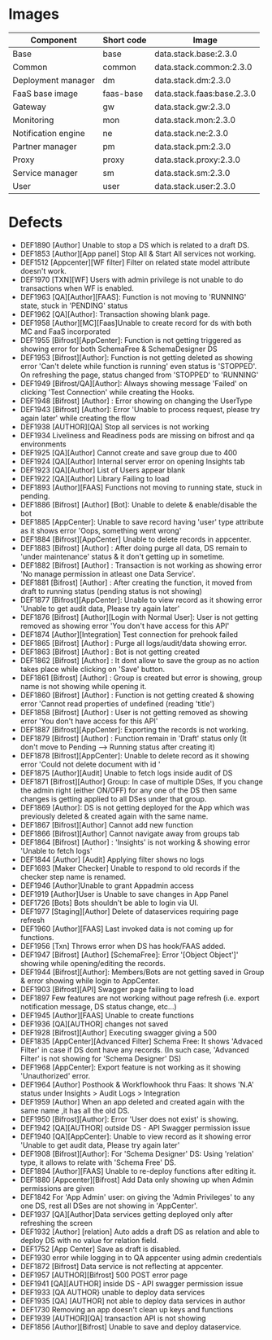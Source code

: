# Images

| Component | Short code | Image |
|--|--|--|
| Base | base | data.stack.base:2.3.0 |
| Common | common | data.stack.common:2.3.0 |
| Deployment manager | dm | data.stack.dm:2.3.0 |
| FaaS base image | faas-base | data.stack.faas:base.2.3.0 |
| Gateway | gw | data.stack.gw:2.3.0 |
| Monitoring | mon | data.stack.mon:2.3.0 |
| Notification engine | ne | data.stack.ne:2.3.0 |
| Partner manager | pm | data.stack.pm:2.3.0 |
| Proxy | proxy | data.stack.proxy:2.3.0 |
| Service manager | sm | data.stack.sm:2.3.0 |
| User | user | data.stack.user:2.3.0 |

# Defects

* DEF1890 \[Author\] Unable to stop a DS which is related to a draft DS.
* DEF1853 \[Author\]\[App panel\] Stop All & Start All services not working.
* DEF1512 \[Appcenter\]\[WF filter\] Filter on related state model attribute doesn't work.
* DEF1970 \[TXN\]\[WF\] Users with admin privilege is not unable to do transactions when WF is enabled.
* DEF1963  \[QA\]\[Author\]\[FAAS\]: Function is not moving to 'RUNNING' state, stuck in 'PENDING' status
* DEF1962 \[QA\]\[Author\]: Transaction showing blank page.
* DEF1958 \[Author\]\[MC\]\[Faas\]Unable to create record for ds with both MC and FaaS incorporated
* DEF1955 \[Bifrost\]\[AppCenter\]: Function is not getting triggered as showing error for both SchemaFree & SchemaDesigner DS 
* DEF1953 \[Bifrost\]\[Author\]: Function is not getting deleted as showing error 'Can't delete while function is running' even status is 'STOPPED'. On refreshing the page, status changed from 'STOPPED' to 'RUNNING'
* DEF1949 \[Bifrost/QA\]\[Author\]: Always showing message 'Failed' on clicking 'Test Connection' while creating the Hooks.
* DEF1948 \[Bifrost\] \[Author\] : Error showing on changing the UserType
* DEF1943 \[Bifrost\] \[Author\]: Error 'Unable to process request, please try again later' while creating the flow
* DEF1938 \[AUTHOR\]\[QA\] Stop all services is not working
* DEF1934 Liveliness and Readiness pods are missing on bifrost and qa environments
* DEF1925 \[QA\]\[Author\] Cannot create and save group due to 400
* DEF1924 \[QA\]\[Author\] Internal server error on opening Insights tab
* DEF1923 \[QA\]\[Author\] List of Users appear blank
* DEF1922 \[QA\]\[Author\] Library Failing to load
* DEF1893 \[Author\]\[FAAS\] Functions not moving to running state, stuck in pending.
* DEF1886 \[Bifrost\] \[Author\] \[Bot\]: Unable to delete & enable/disable the bot
* DEF1885 \[AppCenter\]: Unable to save record having 'user' type attribute as it shows error 'Oops, something went wrong'
* DEF1884 \[Bifrost\]\[AppCenter\] Unable to delete records in appcenter.
* DEF1883 \[Bifrost\] \[Author\] : After doing purge all data, DS remain to 'under maintenance' status & it don't getting up in sometime.
* DEF1882 \[Bifrost\] \[Author\] : Transaction is not working as showing error 'No manage permission in atleast one Data Service'.
* DEF1881 \[Bifrost\] \[Author\] : After creating the function, it moved from draft to running status (pending status is not showing)
* DEF1877 \[Bifrost\]\[AppCenter\]: Unable to view record as it showing error 'Unable to get audit data, Please try again later' 
* DEF1876 \[Bifrost\] \[Author\]\[Login with Normal User\]: User is not getting removed as showing error 'You don't have access for this API'
* DEF1874 \[Author\]\[Integration\] Test connection for prehook failed
* DEF1865  \[Bifrost\] \[Author\] : Purge all logs/audit/data showing error.
* DEF1863  \[Bifrost\] \[Author\] : Bot is not getting created
* DEF1862 \[Bifrost\] \[Author\] : It dont allow to save the group as no action takes place while clicking on 'Save' button. 
* DEF1861  \[Bifrost\] \[Author\] : Group is created but error is showing, group name is not showing while opening it. 
* DEF1860 \[Bifrost\] \[Author\] : Function is not getting created & showing error 'Cannot read properties of undefined (reading 'title') 
* DEF1858 \[Bifrost\] \[Author\] : User is not getting removed as showing error 'You don't have access for this API'
* DEF1887 \[Bifrost\]\[AppCenter\]: Exporting the records is not working.
* DEF1879 \[Bifrost\] \[Author\] : Function remain in 'Draft' status only (It don't move to Pending --> Running status after creating it)
* DEF1878 \[Bifrost\]\[AppCenter\]: Unable to delete record as it showing error 'Could not delete document with id <ID>' 
* DEF1875 \[Author\]\[Audit\] Unable to fetch logs inside audit of DS
* DEF1871 \[Bifrost\]\[Author\] Group: In case of multiple DSes, If you change the admin right (either ON/OFF) for any one of the DS then same changes is getting applied to all DSes under that group.
* DEF1869 \[Author\]: DS is not getting deployed for the App which was previously deleted & created again with the same name.
* DEF1867 \[Bifrost\]\[Author\] Cannot add new function
* DEF1866 \[Bifrost\]\[Author\] Cannot navigate away from groups tab
* DEF1864 \[Bifrost\] \[Author\] : 'Insights' is not working & showing error 'Unable to fetch logs'
* DEF1844 \[Author\] \[Audit\] Applying filter shows no logs
* DEF1693 \[Maker Checker\] Unable to respond to old records if the checker step name is renamed.
* DEF1946 \[Author\]Unable to grant Appadmin access
* DEF1919 \[Author\]User is Unable to save changes in App Panel 
* DEF1726 \[Bots\] Bots shouldn't be able to login via UI.
* DEF1977 \[Staging\]\[Author\] Delete of dataservices requiring page refresh
* DEF1960 \[Author\]\[FAAS\] Last invoked data is not coming up for functions.
* DEF1956 \[Txn\] Throws error when DS has hook/FAAS added.
* DEF1947 \[Bifrost\] \[Author\] \[SchemaFree\]: Error '\[Object Object'\]' showing while opening/editing  the records.
* DEF1944 \[Bifrost\]\[Author\]: Members/Bots are not getting saved in Group & error showing while login to AppCenter.
* DEF1903 \[Bifrost\]\[API\] Swagger page failing to load
* DEF1897 Few features are not working without page refresh (i.e. export notification message, DS status change, etc...)
* DEF1945 \[Author\]\[FAAS\] Unable to create functions
* DEF1936 \[QA\]\[AUTHOR\] changes not saved
* DEF1928 \[Bifrost\]\[Author\] Executing swagger giving a 500
* DEF1835 \[AppCenter\]\[Advanced Filter\] Schema Free: It shows 'Advaced Filter' in case if DS dont have any records. (In such case, 'Advanced Filter' is not showing for 'Schema Designer' DS)
* DEF1968 \[AppCenter\]: Export feature is not working as it showing 'Unauthorized' error.
* DEF1964 \[Author\] Posthook & Workflowhook thru Faas: It shows 'N.A' status under Insights > Audit Logs > Integration
* DEF1959 \[Author\] When an app deleted and created again with the same name ,it has all the old DS.
* DEF1950 \[Bifrost\]\[Author\]: Error 'User does not exist' is showing.
* DEF1942 \[QA\]\[AUTHOR\] outside  DS - API Swagger permission issue
* DEF1940 \[QA\]\[AppCenter\]: Unable to view record as it showing error 'Unable to get audit data, Please try again later' 
* DEF1908 \[Bifrost\]\[Author\]: For 'Schema Designer' DS: Using 'relation' type, it allows to relate with 'Schema Free' DS.
* DEF1894 \[Author\]\[FAAS\] Unable to re-deploy functions after editing it.
* DEF1880 \[Appcenter\]\[Bifrost\] Add Data only showing up when Admin permissions are given
* DEF1842 For 'App Admin' user: on giving the 'Admin Privileges' to any one DS, rest all DSes are not showing in 'AppCenter'.
* DEF1937 \[QA\]\[Author\]Data services getting deployed only after refreshing the screen
* DEF1932 \[Author\] \[relation\] Auto adds a draft DS as relation and able to deploy DS with no value for relation field.
* DEF1752 \[App Center\] Save as draft is disabled.
* DEF1930 error while logging in to QA appcenter using admin credentials
* DEF1872 \[Bifrost\] Data service is not reflecting at appcenter.
* DEF1957 \[AUTHOR\]\[Bifrost\] 500 POST error page
* DEF1941 \[QA\]\[AUTHOR\]  inside DS  - API swagger permission issue
* DEF1933 \[QA AUTHOR} unable to deploy data services
* DEF1935 \[QA\] \[AUTHOR\] not able to deploy data services in author
* DEF1730 Removing an app doesn't clean up keys and functions
* DEF1939 \[AUTHOR\]\[QA\] transaction API is not showing
* DEF1856 \[Author\]\[Bifrost\] Unable to save and deploy dataservice.